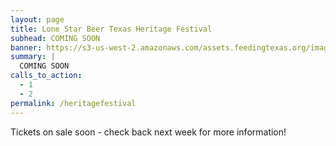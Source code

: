 ```yaml
---
layout: page
title: Lone Star Beer Texas Heritage Festival
subhead: COMING SOON
banner: https://s3-us-west-2.amazonaws.com/assets.feedingtexas.org/images/banners/banner-02.jpg
summary: |
  COMING SOON 
calls_to_action:
  - 1
  - 2
permalink: /heritagefestival
---
```

Tickets on sale soon - check back next week for more information!
